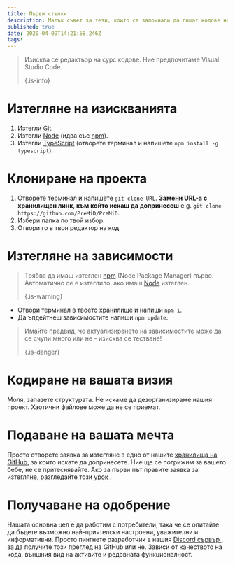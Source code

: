 ```yaml
---
title: Първи стъпки
description: Малък съвет за тези, които са започнали да пишат кодове наскоро
published: true
date: 2020-04-09T14:21:58.246Z
tags:
---
```


> Изисква се редактьор на сурс кодове. Ние предпочитаме Visual Studio Code. 
> 
> {.is-info}

# Изтегляне на изискванията
1. Изтегли [Git](https://git-scm.com/).
2. Изтегли [Node](https://nodejs.org/en/) (идва със [npm](https://www.npmjs.com/)).
3. Изтегли [TypeScript](https://www.typescriptlang.org/index.html#download-links) (отворете терминал и напишете `npm install -g typescript`).

# Клониране на проекта
1. Отворете терминал и напишете `git clone URL`. **Замени URL-а с хранилищен линк, към който искаш да допринесеш** e.g. `git clone https://github.com/PreMiD/PreMiD`.
2. Избери папка по твой избор.
3. Отвори го в твоя редактор на код.

# Изтегляне на зависимости
> Трябва да имаш изтеглен [npm](https://www.npmjs.com/) (Node Package Manager) първо. Автоматично се е изтеглило. ако имаш [Node](https://nodejs.org/en/) изтеглен. 
> 
> {.is-warning}

- Отвори терминал в твоето хранилище и напиши `npm i`.
- Да ъпдейтнеш зависимостите напиши `npm update`.

> Имайте предвид, че актуализирането на зависимостите може да се счупи много или не - изисква се тестване! 
> 
> {.is-danger}

# Кодиране на вашата визия
Моля, запазете структурата. Не искаме да дезорганизираме нашия проект. Хаотични файлове може да не се приемат.

# Подаване на вашата мечта
Просто отворете заявка за изтегляне в едно от нашите [хранилища на GitHub](https://github.com/PreMiD/), за които искате да допринесете. Ние ще се погрижим за вашето бебе, не се притеснявайте. Ако за първи път правите заявка за изтегляне, разгледайте този [ урок ](https://help.github.com/en/articles/creating-a-pull-request).

# Получаване на одобрение
Нашата основна цел е да работим с потребители, така че се опитайте да бъдете възможно най-приятелски настроени, уважителни и информативни. Просто пингнете разработчик в нашия [Discord сървър ](https://discord.gg/WvfVZ8T), за да получите този преглед на GitHub или не. Зависи от качеството на кода, външния вид на активите и редовната функционалност.